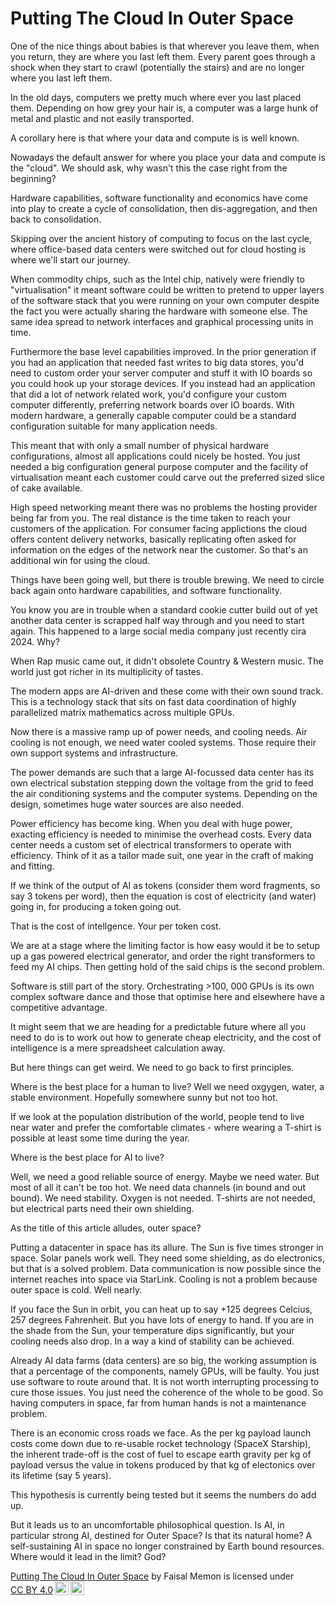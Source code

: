 # Putting The Cloud In Outer Space

One of the nice things about babies is that wherever you leave them, when you return, they are where you last left them.  Every parent goes through a shock when they start to crawl (potentially the stairs) and are no longer where you last left them.

In the old days, computers we pretty much where ever you last placed them.  Depending on how grey your hair is, a computer was a large hunk of metal and plastic and not easily transported.

A corollary here is that where your data and compute is is well known.

Nowadays the default answer for where you place your data and compute is the "cloud".  We should ask, why wasn't this the case right from the beginning?

Hardware capabilities, software functionality and economics have come into play to create a cycle of consolidation, then dis-aggregation, and then back to consolidation.

Skipping over the ancient history of computing to focus on the last cycle, where office-based data centers were switched out for cloud hosting is where we'll start our journey.

When commodity chips, such as the Intel chip, natively were friendly to "virtualisation" it meant software could be written to pretend to upper layers of the software stack that you were running
on your own computer despite the fact you were actually sharing the hardware with someone else.  The same idea spread to network interfaces and graphical processing units in time.

Furthermore the base level capabilities improved.  In the prior generation if you had an application that needed fast writes to big data stores, you'd need to custom order your server computer
and stuff it with IO boards so you could hook up your storage devices.  If you instead had an application that did a lot of network related work, you'd configure your custom computer
differently, preferring network boards over IO boards.  With modern hardware, a generally capable computer could be a standard configuration suitable for many application needs.

This meant that with only a small number of physical hardware configurations, almost all applications could nicely be hosted.  You just needed a big configuration general purpose computer and
the facility of virtualisation meant each customer could carve out the preferred sized slice of cake available.

High speed networking meant there was no problems the hosting provider being far from you.  The real distance is the time taken to reach your customers of the application.  For consumer
facing applictions the cloud offers content delivery networks, basically replicating often asked for information on the edges of the network near the customer.  So that's an additional win for
using the cloud.

Things have been going well, but there is trouble brewing.  We need to circle back again onto hardware capabilities, and software functionality.

You know you are in trouble when a standard cookie cutter build out of yet another data center is scrapped half way through and you need to start again.  This happened to a large social media company just
recently cira 2024.  Why?

When Rap music came out, it didn't obsolete Country & Western music.  The world just got richer in its multiplicity of tastes.

The modern apps are AI-driven and these come with their own sound track.  This is a technology stack that sits on fast data coordination of highly parallelized matrix mathematics across multiple GPUs.

Now there is a massive ramp up of power needs, and cooling needs.  Air cooling is not enough, we need water cooled systems.  Those require their own support systems and infrastructure.

The power demands are such that a large AI-focussed data center has its own electrical substation stepping down the voltage from the grid to feed the air conditioning systems and the computer systems.
Depending on the design, sometimes huge water sources are also needed.

Power efficiency has become king.  When you deal with huge power, exacting efficiency is needed to minimise the overhead costs.  Every data center needs a custom set of electrical transformers to operate
with efficiency.  Think of it as a tailor made suit, one year in the craft of making and fitting.

If we think of the output of AI as tokens (consider them word fragments, so say 3 tokens per word), then the equation is cost of electricity (and water) going in, for producing a token going out.

That is the cost of intellgence.  Your per token cost.

We are at a stage where the limiting factor is how easy would it be to setup up a gas powered electrical generator, and order the right transformers to feed my AI chips.  Then getting hold of the said chips is the second problem.

Software is still part of the story.  Orchestrating >100, 000 GPUs is its own complex software dance and those that optimise here and elsewhere have a competitive advantage.

It might seem that we are heading for a predictable future where all you need to do is to work out how to generate cheap electricity, and the cost of intelligence is a mere spreadsheet calculation away.

But here things can get weird.  We need to go back to first principles.

Where is the best place for a human to live?  Well we need oxgygen, water, a stable environment.  Hopefully somewhere sunny but not too hot.

If we look at the population distribution of the world, people tend to live near water and prefer the comfortable climates - where wearing a T-shirt is possible at least some time during the year.

Where is the best place for AI to live?

Well, we need a good reliable source of energy.  Maybe we need water.  But most of all it can't be too hot.  We need data channels (in bound and out bound).  We need stability.  Oxygen is not needed.  T-shirts are not needed, but electrical parts need their own shielding.

As the title of this article alludes, outer space?

Putting a datacenter in space has its allure.  The Sun is five times stronger in space.  Solar panels work well.  They need some shielding, as do electronics, but that is a solved problem.
Data communication is now possible since the internet reaches into space via StarLink.  Cooling is not a problem because outer space is cold.  Well nearly.

If you face the Sun in orbit, you can heat up to say +125 degrees Celcius, 257 degrees Fahrenheit.  But you have lots of energy to hand.
If you are in the shade from the Sun, your temperature dips significantly, but your cooling needs also drop.
In a way a kind of stability can be achieved.

Already AI data farms (data centers) are so big, the working assumption is that a percentage of the components, namely GPUs, will be faulty.  You just use software to route around that.  It is not worth
interrupting processing to cure those issues.  You just need the coherence of the whole to be good.  So having computers in space, far from human hands is not a maintenance problem.

There is an economic cross roads we face.  As the per kg payload launch costs come down due to re-usable rocket technology (SpaceX Starship), the inherent trade-off is the cost of fuel to escape earth gravity per kg of payload versus the value in tokens produced by that kg of electonics over its lifetime (say 5 years).

This hypothesis is currently being tested but it seems the numbers do add up.

But it leads us to an uncomfortable philosophical question.  Is AI, in particular strong AI, destined for Outer Space?  Is that its natural home?  A self-sustaining AI in space no longer
constrained by Earth bound resources.  Where would it lead in the limit?  God?

<p xmlns:cc="http://creativecommons.org/ns#" xmlns:dct="http://purl.org/dc/terms/"><a property="dct:title" rel="cc:attributionURL" href="https://github.com/faisalmemon/articles/blob/main/Putting_The_Cloud_In_Outer_Space.md">Putting The Cloud In Outer Space</a> by <span property="cc:attributionName">Faisal Memon</span> is licensed under <a href="https://creativecommons.org/licenses/by/4.0/?ref=chooser-v1" target="_blank" rel="license noopener noreferrer" style="display:inline-block;">CC BY 4.0<img style="height:22px!important;margin-left:3px;vertical-align:text-bottom;" src="https://mirrors.creativecommons.org/presskit/icons/cc.svg?ref=chooser-v1" alt=""><img style="height:22px!important;margin-left:3px;vertical-align:text-bottom;" src="https://mirrors.creativecommons.org/presskit/icons/by.svg?ref=chooser-v1" alt=""></a></p>
